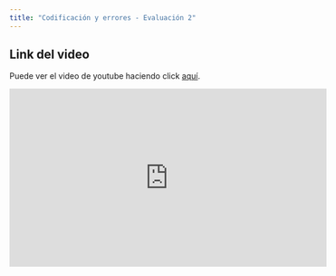 ```yaml
---
title: "Codificación y errores - Evaluación 2"
---
```


## Link del video

Puede ver el video de youtube haciendo click [aquí](https://youtu.be/Pu4ff1mS1PQ).

<iframe width="560" height="315" src="https://www.youtube.com/embed/Pu4ff1mS1PQ" frameborder="0" allow="accelerometer; autoplay; encrypted-media; gyroscope; picture-in-picture" allowfullscreen></iframe>
